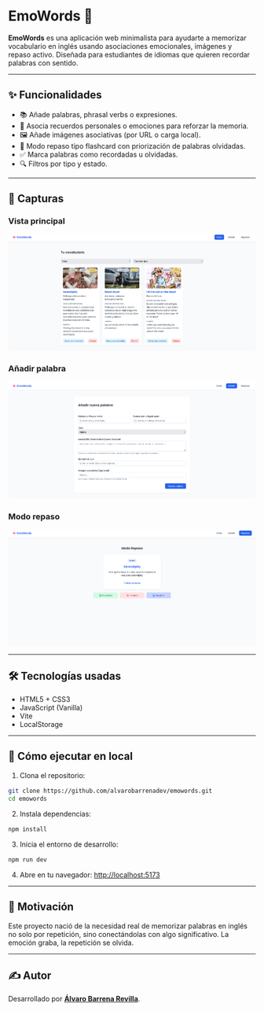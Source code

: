 # EmoWords 🧠

**EmoWords** es una aplicación web minimalista para ayudarte a memorizar vocabulario en inglés usando asociaciones emocionales, imágenes y repaso activo. Diseñada para estudiantes de idiomas que quieren recordar palabras con sentido.

---

## ✨ Funcionalidades

- 📚 Añade palabras, phrasal verbs o expresiones.
- 💭 Asocia recuerdos personales o emociones para reforzar la memoria.
- 🖼️ Añade imágenes asociativas (por URL o carga local).
- 🔁 Modo repaso tipo flashcard con priorización de palabras olvidadas.
- ✅ Marca palabras como recordadas u olvidadas.
- 🔍 Filtros por tipo y estado.

---

## 📸 Capturas

### Vista principal
![home](./screenshots/home.png)

### Añadir palabra
![add](./screenshots/add.png)

### Modo repaso
![review](./screenshots/review.png)

---

## 🛠️ Tecnologías usadas

- HTML5 + CSS3
- JavaScript (Vanilla)
- Vite
- LocalStorage

---

## 🚀 Cómo ejecutar en local

1. Clona el repositorio:

```bash
git clone https://github.com/alvarobarrenadev/emowords.git
cd emowords
```

2. Instala dependencias:

```bash
npm install
```

3. Inicia el entorno de desarrollo:

```bash
npm run dev
```

4. Abre en tu navegador: [http://localhost:5173](http://localhost:5173)

---

## 🧠 Motivación

Este proyecto nació de la necesidad real de memorizar palabras en inglés no solo por repetición, sino conectándolas con algo significativo. La emoción graba, la repetición se olvida.

---

## ✍️ Autor

Desarrollado por **[Álvaro Barrena Revilla](https://github.com/alvarobarrenadev)**.